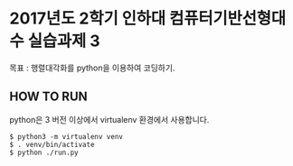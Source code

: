 # 2017년도 2학기 인하대 컴퓨터기반선형대수 실습과제 3
목표 : 행렬대각화를 python을 이용하여 코딩하기.

## HOW TO RUN

python은 3 버전 이상에서 virtualenv 환경에서 사용합니다.

    $ python3 -m virtualenv venv
    $ . venv/bin/activate
    $ python ./run.py
